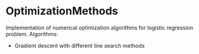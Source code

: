 # OptimizationMethods
Implementation of numerical optimization algorithms for logistic regression problem.
Algorithms:
* Gradient descent with different line search methods
